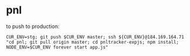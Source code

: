 pnl
===
to push to production:

    CUR_ENV=stg; git push $CUR_ENV master; ssh ${CUR_ENV}@184.169.164.71 "cd pnl; git pull origin master; cd pnltracker-expjs; npm install; NODE_ENV=$CUR_ENV forever start app.js"

